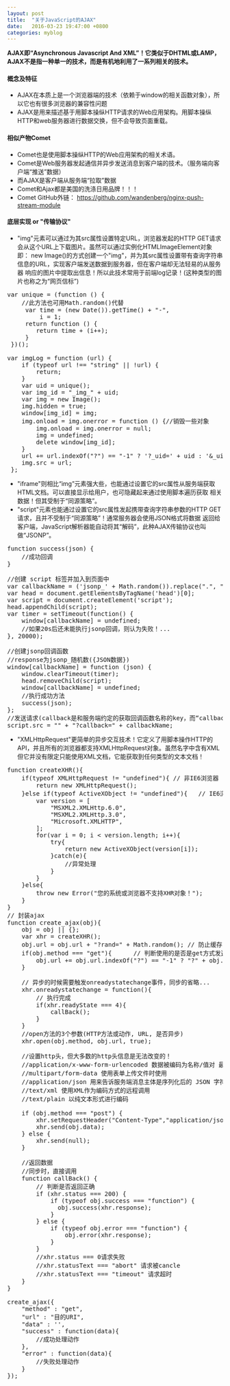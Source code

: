 ```yaml
---
layout: post
title:  "关于JavaScript的AJAX"
date:   2016-03-23 19:47:00 +0800
categories: myblog
---
```

**AJAX即“Asynchronous Javascript And XML”！它类似于DHTML或LAMP，AJAX不是指一种单一的技术，而是有机地利用了一系列相关的技术。**


#### 概念及特征
* AJAX在本质上是一个浏览器端的技术（依赖于window的相关函数对象），所以它也有很多浏览器的兼容性问题
* AJAX是用来描述基于用脚本操纵HTTP请求的Web应用架构。用脚本操纵HTTP和web服务器进行数据交换，但不会导致页面重载。

#### 相似产物Comet
* Comet也是使用脚本操纵HTTP的Web应用架构的相关术语。
* Comet是Web服务器发起通信并异步发送消息到客户端的技术。（服务端向客户端“推送”数据）
* 而AJAX是客户端从服务端“拉取”数据
* Comet和Ajax都是美国的洗涤日用品牌！！！
* Comet GitHub外链： https://github.com/wandenberg/nginx-push-stream-module

#### 底层实现 or "传输协议"
* "img"元素可以通过为其src属性设置特定URL，浏览器发起的HTTP GET请求会从这个URL上下载图片。虽然可以通过实例化HTMLImageElement对象即：
new Image()的方式创建一个"img"，并为其src属性设置带有查询字符串信息的URL，实现客户端发送数据到服务器，但在客户端却无法轻易的从服务器
响应的图片中提取出信息！所以此技术常用于前端log记录！(这种类型的图片也称之为“网页信标”)
<pre class="brush:js;">
var unique = (function () {
    //此方法也可用Math.random()代替
     var time = (new Date()).getTime() + "-",
         i = 1;
     return function () {
        return time + (i++);
     }
 })();

var imgLog = function (url) {
    if (typeof url !== "string" || !url) {
        return;
    }
    var uid = unique();
    var img_id = "_img_" + uid;
    var img = new Image();
    img.hidden = true;
    window[img_id] = img;
    img.onload = img.onerror = function () {//销毁一些对象
        img.onload = img.onerror = null;
        img = undefined;
        delete window[img_id];
    }
    url += url.indexOf("?") == "-1" ? '?_uid=' + uid : '&_uid=' + uid;
    img.src = url;
 };
</pre>
* "iframe"则相比“img”元素强大些，也能通过设置它的src属性从服务端获取HTML文档。可以直接显示给用户，也可隐藏起来通过使用脚本遍历获取
相关数据！但其受制于“同源策略”。
* "script"元素也能通过设置它的src属性发起携带查询字符串参数的HTTP GET请求，且并不受制于“同源策略”！通常服务器会使用JSON格式将数据
返回给客户端，JavaScript解析器能自动将其“解码”，此种AJAX传输协议也叫做“JSONP”。
<pre class="brush:js;">
function success(json) {
    //成功回调
}

//创建 script 标签并加入到页面中
var callbackName = ('jsonp_' + Math.random()).replace(".", "");
var head = document.getElementsByTagName('head')[0];
var script = document.createElement('script');
head.appendChild(script);
var timer = setTimeout(function() {
    window[callbackName] = undefined;
    //如果20s后还未能执行jsonp回调，则认为失败！...
}, 20000);

//创建jsonp回调函数
//response为jsonp_随机数({JSON数据})
window[callbackName] = function (json) {
    window.clearTimeout(timer);
    head.removeChild(script);
    window[callbackName] = undefined;
    //执行成功方法
    success(json);
};
//发送请求(callback是和服务端约定的获取回调函数名称的key，而“callback”为大多数情况下的默认值)
script.src = "" + "?callback=" + callbackName;
</pre>
* "XMLHttpRequest"更简单的异步交互技术！它定义了用脚本操作HTTP的API，并且所有的浏览器都支持XMLHttpRequest对象。虽然名字中含有XML
但它并没有限定只能使用XML文档，它能获取到任何类型的文本文档！
<pre class="brush:js;">
function createXHR(){
    if(typeof XMLHttpRequest != "undefined"){ // 非IE6浏览器
        return new XMLHttpRequest();
    }else if(typeof ActiveXObject != "undefined"){   // IE6浏览器
        var version = [
            "MSXML2.XMLHttp.6.0",
            "MSXML2.XMLHttp.3.0",
            "Microsoft.XMLHTTP",
        ];
        for(var i = 0; i < version.length; i++){
            try{
                return new ActiveXObject(version[i]);
            }catch(e){
                //异常处理
            }
        }
    }else{
        throw new Error("您的系统或浏览器不支持XHR对象！");
    }
}
// 封装ajax
function create_ajax(obj){
    obj = obj || {};
    var xhr = createXHR();
    obj.url = obj.url + "?rand=" + Math.random(); // 防止缓存
    if(obj.method === "get"){      // 判断使用的是否是get方式发送
        obj.url += obj.url.indexOf("?") == "-1" ? "?" + obj.data : "&" + obj.data;
    }

    // 异步的时候需要触发onreadystatechange事件，同步的省略...
    xhr.onreadystatechange = function(){
        // 执行完成
        if(xhr.readyState === 4){
            callBack();
        }
    }
    //open方法的3个参数(HTTP方法或动作, URL, 是否异步)
    xhr.open(obj.method, obj.url, true);

    //设置http头，但大多数的http头信息是无法改变的！
    //application/x-www-form-urlencoded 数据被编码为名称/值对 最常见的格式
    //multipart/form-data 使用表单上传文件时使用
    //application/json 用来告诉服务端消息主体是序列化后的 JSON 字符串
    //text/xml 使用XML作为编码方式的远程调用
    //text/plain 以纯文本形式进行编码

    if (obj.method === "post") {
        xhr.setRequestHeader("Content-Type","application/json");
        xhr.send(obj.data);
    } else {
        xhr.send(null);
    }

    //返回数据
    //同步时，直接调用
    function callBack() {
        // 判断是否返回正确
        if (xhr.status === 200) {
            if (typeof obj.success === "function") {
              obj.success(xhr.response);
            }
        } else {
            if (typeof obj.error === "function") {
                obj.error(xhr.response);
            }
        }
        //xhr.status === 0请求失败
        //xhr.statusText === "abort" 请求被cancle
        //xhr.statusText === "timeout" 请求超时
    }
}

create_ajax({
    "method" : "get",
    "url" : "目的URI",
    "data" : '',
    "success" : function(data){
        //成功处理动作
    },
    "error" : function(data){
        //失败处理动作
    }
});

</pre>
